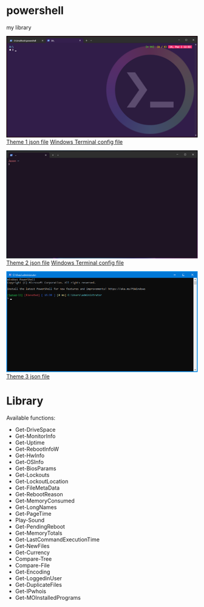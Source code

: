 # powershell
my library

![Theme 1](theme1.png)
[Theme 1 json file](profile1.json)
[Windows Terminal config file](settings1.json)

![Theme 2](theme2.png)
[Theme 2 json file](profile2.json)
[Windows Terminal config file](settings2.json)

![Theme 3](theme3.png)
[Theme 3 json file](profile3.json)

# Library
Available functions:
- Get-DriveSpace
- Get-MonitorInfo
- Get-Uptime
- Get-RebootInfoW
- Get-HwInfo
- Get-OSInfo
- Get-BiosParams
- Get-Lockouts
- Get-LockoutLocation
- Get-FileMetaData
- Get-RebootReason
- Get-MemoryConsumed
- Get-LongNames
- Get-PageTime
- Play-Sound
- Get-PendingReboot
- Get-MemoryTotals
- Get-LastCommandExecutionTime
- Get-NewFiles
- Get-Currency
- Compare-Tree
- Compare-File
- Get-Encoding
- Get-LoggedinUser
- Get-DuplicateFiles
- Get-IPwhois
- Get-MOInstalledPrograms
